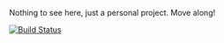 Nothing to see here, just a personal project. Move along!

[![Build Status](https://travis-ci.com/kvasbo/tellulf-client.svg?branch=master)](https://travis-ci.com/kvasbo/tellulf-client)